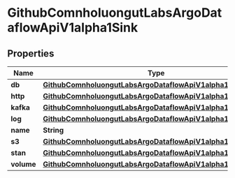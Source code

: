 

# GithubComnholuongutLabsArgoDataflowApiV1alpha1Sink


## Properties

Name | Type | Description | Notes
------------ | ------------- | ------------- | -------------
**db** | [**GithubComnholuongutLabsArgoDataflowApiV1alpha1DBSink**](GithubComnholuongutLabsArgoDataflowApiV1alpha1DBSink.md) |  |  [optional]
**http** | [**GithubComnholuongutLabsArgoDataflowApiV1alpha1HTTPSink**](GithubComnholuongutLabsArgoDataflowApiV1alpha1HTTPSink.md) |  |  [optional]
**kafka** | [**GithubComnholuongutLabsArgoDataflowApiV1alpha1KafkaSink**](GithubComnholuongutLabsArgoDataflowApiV1alpha1KafkaSink.md) |  |  [optional]
**log** | [**GithubComnholuongutLabsArgoDataflowApiV1alpha1Log**](GithubComnholuongutLabsArgoDataflowApiV1alpha1Log.md) |  |  [optional]
**name** | **String** |  |  [optional]
**s3** | [**GithubComnholuongutLabsArgoDataflowApiV1alpha1S3Sink**](GithubComnholuongutLabsArgoDataflowApiV1alpha1S3Sink.md) |  |  [optional]
**stan** | [**GithubComnholuongutLabsArgoDataflowApiV1alpha1STAN**](GithubComnholuongutLabsArgoDataflowApiV1alpha1STAN.md) |  |  [optional]
**volume** | [**GithubComnholuongutLabsArgoDataflowApiV1alpha1VolumeSink**](GithubComnholuongutLabsArgoDataflowApiV1alpha1VolumeSink.md) |  |  [optional]



